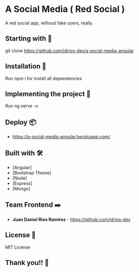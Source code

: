 # A Social Media ( Red Social )

A red social app, without fake users, really.

## Starting with 🚀

git clone https://github.com/jdrios-dev/a-social-media-angular

## Installation 🔧

Run npm i for install all dependencies

## Implementing the project 🔧

Run ng serve -o

## Deploy 📦

* https://a-social-media-angular.herokuapp.com/

## Built with 🛠️

* [Angular]
* [Bootstrap Theme]
* [Node]
* [Express]
* [Mongo]

## Team Frontend ✒️

* **Juan Daniel Rios Ramirez** - <https://github.com/jdrios-dev>

## License 📄

MIT License

## Thank you!! 🎁
